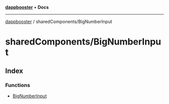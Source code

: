[**dappbooster**](../../README.md) • **Docs**

***

[dappbooster](../../modules.md) / sharedComponents/BigNumberInput

# sharedComponents/BigNumberInput

## Index

### Functions

- [BigNumberInput](functions/BigNumberInput.md)
